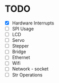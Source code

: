 # TODO

- [x] Hardware Interrupts
- [ ] SPI Usage
- [ ] LCD
- [ ] Servo
- [ ] Stepper
- [ ] Bridge
- [ ] Ethernet
- [ ] Wifi
- [ ] Network - socket
- [ ] Str Operations
